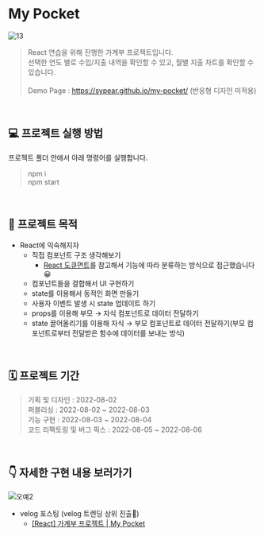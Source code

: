 # My Pocket
![13](https://user-images.githubusercontent.com/105365737/183795715-ecfe80ef-1ecf-412b-adcb-0eead707a7e3.gif)
> React 연습을 위해 진행한 가계부 프로젝트입니다.<br/>
> 선택한 연도 별로 수입/지출 내역을 확인할 수 있고, 월별 지출 차트를 확인할 수 있습니다.<br/><br/>
> Demo Page : https://sypear.github.io/my-pocket/ (반응형 디자인 미적용)

<br/>

## 💻 프로젝트 실행 방법
프로젝트 폴더 안에서 아래 명령어를 실행합니다.
> npm i <br/>
> npm start

<br/>

## 💪 프로젝트 목적
* React에 익숙해지자
  - 직접 컴포넌트 구조 생각해보기
    - <a href="https://ko.reactjs.org/docs/faq-structure.html">React 도큐먼트</a>를 참고해서 기능에 따라 분류하는 방식으로 접근했습니다 😀
  - 컴포넌트들을 결합해서 UI 구현하기
  - state를 이용해서 동적인 화면 만들기
  - 사용자 이벤트 발생 시 state 업데이트 하기
  - props를 이용해 부모 → 자식 컴포넌트로 데이터 전달하기
  - state 끌어올리기를 이용해 자식 → 부모 컴포넌트로 데이터 전달하기(부모 컴포넌트로부터 전달받은 함수에 데이터를 보내는 방식)
<br/>

## 🗓️ 프로젝트 기간
> 기획 및 디자인 : 2022-08-02<br/>
> 퍼블리싱 : 2022-08-02 ~ 2022-08-03<br/>
> 기능 구현 : 2022-08-03 ~ 2022-08-04<br/>
> 코드 리팩토링 및 버그 픽스 : 2022-08-05 ~ 2022-08-06
<br/>

## 👇 자세한 구현 내용 보러가기
![오예2](https://user-images.githubusercontent.com/105365737/184570147-bfb8eb05-a7d8-46ac-9354-d6c168360cd6.PNG)
* velog 포스팅 (velog 트렌딩 상위 진출👏)
  - <a href="https://velog.io/@sypear/React-%EA%B0%80%EA%B3%84%EB%B6%80-%ED%94%84%EB%A1%9C%EC%A0%9D%ED%8A%B8-My-Pocket">[React] 가계부 프로젝트 | My Pocket</a>
